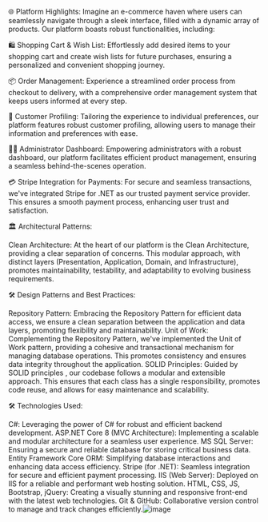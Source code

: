 🌐 Platform Highlights:
Imagine an e-commerce haven where users can seamlessly navigate through a sleek interface, filled with a dynamic array of products. Our platform boasts robust functionalities, including:

🛍️ Shopping Cart & Wish List:
Effortlessly add desired items to your shopping cart and create wish lists for future purchases, ensuring a personalized and convenient shopping journey.

📦 Order Management:
Experience a streamlined order process from checkout to delivery, with a comprehensive order management system that keeps users informed at every step.

👤 Customer Profiling:
Tailoring the experience to individual preferences, our platform features robust customer profiling, allowing users to manage their information and preferences with ease.

👩‍💼 Administrator Dashboard:
Empowering administrators with a robust dashboard, our platform facilitates efficient product management, ensuring a seamless behind-the-scenes operation.

💳 Stripe Integration for Payments:
For secure and seamless transactions, we've integrated Stripe for .NET as our trusted payment service provider. This ensures a smooth payment process, enhancing user trust and satisfaction.

🏛️ Architectural Patterns:

Clean Architecture: At the heart of our platform is the Clean Architecture, providing a clear separation of concerns. This modular approach, with distinct layers (Presentation, Application, Domain, and Infrastructure), promotes maintainability, testability, and adaptability to evolving business requirements.

🛠️ Design Patterns and Best Practices:

Repository Pattern: Embracing the Repository Pattern for efficient data access, we ensure a clean separation between the application and data layers, promoting flexibility and maintainability.
Unit of Work: Complementing the Repository Pattern, we've implemented the Unit of Work pattern, providing a cohesive and transactional mechanism for managing database operations. This promotes consistency and ensures data integrity throughout the application.
SOLID Principles: Guided by SOLID principles , our codebase follows a modular and extensible approach. This ensures that each class has a single responsibility, promotes code reuse, and allows for easy maintenance and scalability.

🛠️ Technologies Used:

C#: Leveraging the power of C# for robust and efficient backend development.
ASP.NET Core 8 (MVC Architecture): Implementing a scalable and modular architecture for a seamless user experience.
MS SQL Server: Ensuring a secure and reliable database for storing critical business data.
Entity Framework Core ORM: Simplifying database interactions and enhancing data access efficiency.
Stripe (for .NET): Seamless integration for secure and efficient payment processing.
IIS (Web Server): Deployed on IIS for a reliable and performant web hosting solution.
HTML, CSS, JS, Bootstrap, jQuery: Creating a visually stunning and responsive front-end with the latest web technologies.
Git & GitHub: Collaborative version control to manage and track changes efficiently.![image](https://github.com/AdnanMuhaisen/amazon_clone/assets/124369987/20a0a3b4-3f90-4662-b926-a48268b4b82d)
